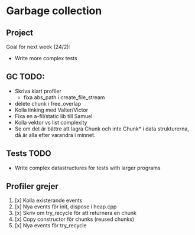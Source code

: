 # Garbage collection

## Project

Goal for next week (24/2):
- Write more complex tests

## GC TODO:
- Skriva klart profiler
    - fixa abs_path i create_file_stream
- delete chunk i free_overlap
- Kolla linking med Valter/Victor
- Fixa en a-fil/static lib till Samuel
- Kolla vektor vs list complexity
- Se om det är bättre att lagra Chunk och inte Chunk* i data strukturerna, 
då är alla efter varandra i minnet.

## Tests TODO
- Write complex datastructures for tests with larger programs

## Profiler grejer
1. [x] Kolla existerande events
2. [x] Nya events för init, dispose i heap.cpp
3. [x] Skriv om try_recycle för att returnera en chunk
4. [x] Copy constructor för chunks (reused chunks)
5. [x] Nya events för try_recycle